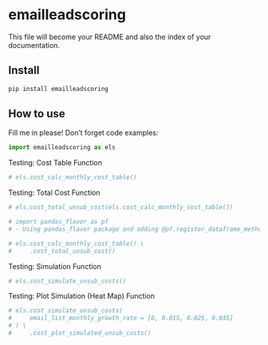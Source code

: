 # emailleadscoring

<!-- WARNING: THIS FILE WAS AUTOGENERATED! DO NOT EDIT! -->

This file will become your README and also the index of your
documentation.

## Install

``` sh
pip install emailleadscoring
```

## How to use

Fill me in please! Don’t forget code examples:

``` python
import emailleadscoring as els
```

Testing: Cost Table Function

``` python
# els.cost_calc_monthly_cost_table()
```

Testing: Total Cost Function

``` python
# els.cost_total_unsub_cost(els.cost_calc_monthly_cost_table())
```

``` python
# import pandas_flavor as pf
# - Using pandas_flavor package and adding @pf.register_dataframe_method # Using pandas_flavor package: @pf.register_dataframe_method** Turns a function into a data frame method so we can use method chaining

# els.cost_calc_monthly_cost_table() \
#     .cost_total_unsub_cost()
```

Testing: Simulation Function

``` python
# els.cost_simulate_unsub_costs()
```

Testing: Plot Simulation (Heat Map) Function

``` python
# els.cost_simulate_unsub_costs(
#     email_list_monthly_growth_rate = [0, 0.015, 0.025, 0.035]
# ) \
#     .cost_plot_simulated_unsub_costs()
```
